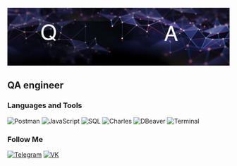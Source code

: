 ![Header](https://github.com/AlexS9112/AlexS9112/blob/main/assets/title-bg-2222.jpeg)

## QA engineer

### Languages and Tools
![Postman](https://img.shields.io/badge/-Postman-090909?style=for-the-badge&logo=Postman&logoColor=008000)
![JavaScript](https://img.shields.io/badge/-JavaScript-090909?style=for-the-badge&logo=JavaScript&logoColor=25)
![SQL](https://img.shields.io/badge/-Sql-090909?style=for-the-badge&logo=&logoColor=00648B)
![Charles](https://img.shields.io/badge/-Charles-090909?style=for-the-badge&logo=Charles&logoColor=008000)
![DBeaver](https://img.shields.io/badge/-DBeaver-090909?style=for-the-badge&logo=DBeaver&logoColor=008000)
![Terminal](https://img.shields.io/badge/-Terminal_Linux-090909?style=for-the-badge&logo=&logoColor=008000)

### Follow Me
[![Telegram](https://img.shields.io/badge/-Telegram-090909?style=for-the-badge&logo=Telegram&logoColor=27A0D)](https://t.me/alexsultanov)
[![VK](https://img.shields.io/badge/-VKONTAKTE-090909?style=for-the-badge&logo=VK&logoColor=4F7DB3)](https://vk.com/alexk9112)